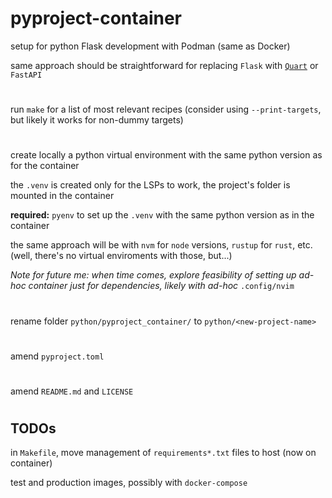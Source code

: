 # pyproject-container

setup for python Flask development with Podman (same as Docker)

same approach should be straightforward for replacing `Flask` with [`Quart`](https://quart.palletsprojects.com/en/latest/) or `FastAPI`

#
run `make` for a list of most relevant recipes (consider using `--print-targets`, but likely it works for non-dummy targets)
#
create locally a python virtual environment with the same python version as for the container

the `.venv` is created only for the LSPs to work, the project's folder is mounted in the container

**required:** `pyenv` to set up the `.venv` with the same python version as in the container

the same approach will be with `nvm` for `node` versions, `rustup` for `rust`, etc. (well, there's no virtual enviroments with those, but...)

_Note for future me: when time comes, explore feasibility of setting up ad-hoc container just for dependencies, likely with ad-hoc_ `.config/nvim`
#
rename folder `python/pyproject_container/` to `python/<new-project-name>`
#
amend `pyproject.toml`
#
amend `README.md` and `LICENSE`
#

## TODOs

in `Makefile`, move management of `requirements*.txt` files to host (now on container)

test and production images, possibly with `docker-compose`



